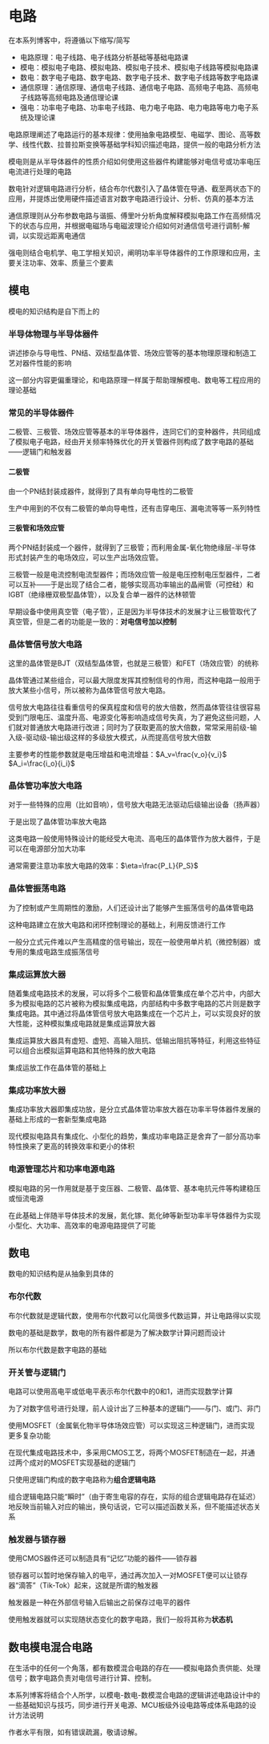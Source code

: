 # 电路

在本系列博客中，将遵循以下缩写/简写

* 电路原理：电子线路、电子线路分析基础等基础电路课
* 模电：模拟电子电路、模拟电路、模拟电子技术、模拟电子线路等模拟电路课
* 数电：数字电子电路、数字电路、数字电子技术、数字电子线路等数字电路课
* 通信原理：通信原理、通信电子线路、通信电子电路、高频电子电路、高频电子线路等高频电路及通信理论课
* 强电：功率电子电路、功率电子线路、电力电子电路、电力电路等电力电子系统及理论课

电路原理阐述了电路运行的基本规律：使用抽象电路模型、电磁学、图论、高等数学、线性代数、拉普拉斯变换等基础学科知识描述电路，提供一般的电路分析方法

模电则是从半导体器件的性质介绍如何使用这些器件构建能够对电信号或功率电压电流进行处理的电路

数电针对逻辑电路进行分析，结合布尔代数引入了晶体管在导通、截至两状态下的应用，并提炼出使用硬件描述语言对数字电路进行设计、分析、仿真的基本方法

通信原理则从分布参数电路与谐振、傅里叶分析角度解释模拟电路工作在高频情况下的状态与应用，并根据电磁场与电磁波理论介绍如何对通信信号进行调制-解调，以实现远距离电通信

强电则结合电机学、电工学相关知识，阐明功率半导体器件的工作原理和应用，主要关注功率、效率、质量三个要素

## 模电

模电的知识结构是自下而上的

### 半导体物理与半导体器件

讲述掺杂与导电性、PN结、双结型晶体管、场效应管等的基本物理原理和制造工艺对器件性能的影响

这一部分内容更偏重理论，和电路原理一样属于帮助理解模电、数电等工程应用的理论基础

### 常见的半导体器件

二极管、三极管、场效应管等基本的半导体器件，连同它们的变种器件，共同组成了模拟电子电路，经由开关频率特殊优化的开关管器件则构成了数字电路的基础——逻辑门和触发器

#### 二极管

由一个PN结封装成器件，就得到了具有单向导电性的二极管

生产中用到的不仅有二极管的单向导电性，还有击穿电压、漏电流等等一系列特性

#### 三极管和场效应管

两个PN结封装成一个器件，就得到了三极管；而利用金属-氧化物绝缘层-半导体形式封装产生的电场效应，可以生产出场效应管。

三极管一般是电流控制电流型器件；而场效应管一般是电压控制电压型器件，二者可以互补——于是出现了结合二者，能够实现高功率输出的晶闸管（可控硅）和IGBT（绝缘栅双极型晶体管），以及复合单一器件的达林顿管

早期设备中使用真空管（电子管），正是因为半导体技术的发展才让三极管取代了真空管，但是二者的功能是一致的：**对电信号加以控制**

### 晶体管信号放大电路

这里的晶体管是BJT（双结型晶体管，也就是三极管）和FET（场效应管）的统称

晶体管通过某些组合，可以最大限度发挥其控制信号的作用，而这种电路一般用于放大某些小信号，所以被称为晶体管信号放大电路。

信号放大电路往往看重信号的保真程度和信号的放大倍数，然而晶体管往往很容易受到门限电压、温度升高、电源变化等影响造成信号失真，为了避免这些问题，人们就对普通放大电路进行改进；同时为了获取更高的放大倍数，常常采用前级-输入级-驱动级-输出级这样的多级放大模式，从而提高信号放大倍数

主要参考的性能参数就是电压增益和电流增益：$A_v=\frac{v_o}{v_i}$ $A_i=\frac{i_o}{i_i}$

### 晶体管功率放大电路

对于一些特殊的应用（比如音响），信号放大电路无法驱动后级输出设备（扬声器）

于是出现了晶体管功率放大电路

这类电路一般使用特殊设计的能经受大电流、高电压的晶体管作为放大器件，于是可以在电源部分加大功率

通常需要注意功率放大电路的效率：$\eta=\frac{P_L}{P_S}$

### 晶体管振荡电路

为了控制或产生周期性的激励，人们还设计出了能够产生振荡信号的晶体管电路

这种电路建立在放大电路和闭环控制理论的基础上，利用反馈进行工作

一般分立式元件难以产生高精度的信号输出，现在一般使用单片机（微控制器）或专用的集成电路生成振荡信号


### 集成运算放大器

随着集成电路技术的发展，可以将多个二极管和晶体管集成在单个芯片中，内部大多为模拟电路的芯片被称为模拟集成电路，内部结构中多数字电路的芯片则是数字集成电路。其中通过将晶体管信号放大电路集成在一个芯片上，可以实现良好的放大性能，这种模拟集成电路就是集成运算放大器

集成运算放大器具有虚短、虚短、高输入阻抗、低输出阻抗等特征，利用这些特征可以组合出模拟运算电路和其他特殊的放大电路

集成运放工作在晶体管的基础上

### 集成功率放大器

集成功率放大器即集成功放，是分立式晶体管功率放大器在功率半导体器件发展的基础上形成的一套新型集成电路

现代模拟电路具有集成化、小型化的趋势，集成功率电路正是舍弃了一部分高功率特性换来了更高的转换效率和更小的体积

### 电源管理芯片和功率电源电路

模拟电路的另一作用就是基于变压器、二极管、晶体管、基本电抗元件等构建稳压或恒流电源

在此基础上伴随半导体技术的发展，氮化镓、氮化砷等新型功率半导体器件为实现小型化、大功率、高效率的电源电路提供了可能

## 数电

数电的知识结构是从抽象到具体的

### 布尔代数

布尔代数就是逻辑代数，使用布尔代数可以化简很多代数运算，并让电路得以实现

数电的基础是数学，数电的所有器件都是为了解决数学计算问题而设计

所以布尔代数是数字电路的基础

### 开关管与逻辑门

电路可以使用高电平或低电平表示布尔代数中的0和1，进而实现数学计算

为了对数字信号进行处理，前人设计出了三种基本的逻辑门——与门、或门、非门

使用MOSFET（金属氧化物半导体场效应管）可以实现这三种逻辑门，进而实现更多复杂功能

在现代集成电路技术中，多采用CMOS工艺，将两个MOSFET制造在一起，并通过两个成对的MOSFET实现基础的逻辑门

只使用逻辑门构成的数字电路称为**组合逻辑电路**

组合逻辑电路只能“瞬时”（由于寄生电容的存在，实际的组合逻辑电路存在延迟）地反映当前输入对应的输出，换句话说，它可以描述函数关系，但不能描述状态关系

### 触发器与锁存器

使用CMOS器件还可以制造具有“记忆”功能的器件——锁存器

锁存器可以暂时地保存输入的电平，通过再次加入一对MOSFET便可以让锁存器“滴答”（Tik-Tok）起来，这就是所谓的触发器

触发器是一种在外部信号输入后输出之前保存过电平的器件

使用触发器就可以实现随状态变化的数字电路，我们一般将其称为**状态机**

## 数电模电混合电路

在生活中的任何一个角落，都有数模混合电路的存在——模拟电路负责供能、处理信号；数字电路负责对电信号进行计算、控制。

本系列博客将结合个人所学，以模电-数电-数模混合电路的逻辑讲述电路设计中的一些基础知识与技巧，同步进行开关电源、MCU板级外设电路等成体系电路的设计方法说明

作者水平有限，如有错误疏漏，敬请谅解。